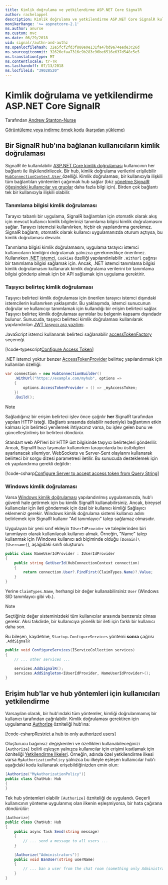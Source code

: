 ```yaml
---
title: Kimlik doğrulama ve yetkilendirme ASP.NET Core SignalR
author: rachelappel
description: Kimlik doğrulama ve yetkilendirme ASP.NET Core SignalR kullanmayı öğrenin.
monikerRange: '>= aspnetcore-2.1'
ms.author: anurse
ms.custom: mvc
ms.date: 06/29/2018
uid: signalr/authn-and-authz
ms.openlocfilehash: 32e5fcf2fd3f888e0e131fa47bd9a74eede3c26d
ms.sourcegitcommit: 32626efaa7316c9b283c96be6516e637d548c5e5
ms.translationtype: MT
ms.contentlocale: tr-TR
ms.lasthandoff: 07/13/2018
ms.locfileid: "39028520"
---
```

# <a name="authentication-and-authorization-in-aspnet-core-signalr"></a>Kimlik doğrulama ve yetkilendirme ASP.NET Core SignalR

Tarafından [Andrew Stanton-Nurse](https://twitter.com/anurse)

[Görüntüleme veya indirme örnek kodu](https://github.com/aspnet/Docs/tree/master/aspnetcore/signalr/authn-and-authz/sample/) [(karşıdan yükleme)](xref:tutorials/index#how-to-download-a-sample)

## <a name="authenticate-users-connecting-to-a-signalr-hub"></a>Bir SignalR hub'ına bağlanan kullanıcıların kimlik doğrulaması

SignalR ile kullanılabilir [ASP.NET Core kimlik doğrulaması](xref:security/authentication/index) kullanıcının her bağlantı ile ilişkilendirilecek. Bir hub, kimlik doğrulama verilerini erişilebilir [ `HubConnectionContext.User` ](/dotnet/api/microsoft.aspnetcore.signalr.hubconnectioncontext.user) özelliği. Kimlik doğrulaması, bir kullanıcıyla ilişkili tüm bağlantıları yöntemleri çağırmak hub sağlar (bkz [yönetme SignalR öğesindeki kullanıcılar ve gruplar](xref:signalr/groups) daha fazla bilgi için). Birden çok bağlantı tek bir kullanıcıyla ilişkili olabilir.

### <a name="cookie-authentication"></a>Tanımlama bilgisi kimlik doğrulaması

Tarayıcı tabanlı bir uygulama, SignalR bağlantıları için otomatik olarak akış için mevcut kullanıcı kimlik bilgilerinizi tanımlama bilgisi kimlik doğrulamasını sağlar. Tarayıcı istemcisi kullanılırken, hiçbir ek yapılandırma gerekmez. SignalR bağlantı, otomatik olarak kullanıcı uygulamanızda oturum açtıysa, bu kimlik doğrulaması devralır.

Tanımlama bilgisi kimlik doğrulamasını, uygulama tarayıcı istemci kullanıcıların kimliğini doğrulamak yalnızca gerekmedikçe önerilmez. Kullanırken [.NET istemci](xref:signalr/dotnet-client), `Cookies` özelliği yapılandırılabilir `.WithUrl` çağrısı bir tanımlama bilgisi sağlamak için. Ancak, .NET istemci tanımlama bilgisi kimlik doğrulamasını kullanarak kimlik doğrulama verilerini bir tanımlama bilgisi gönderip almak için bir API sağlamak için uygulama gerektirir.

### <a name="bearer-token-authentication"></a>Taşıyıcı belirteç kimlik doğrulaması

Taşıyıcı belirteci kimlik doğrulaması için önerilen tarayıcı istemci dışındaki istemcilerin kullanırken yaklaşımdır. Bu yaklaşımda, istemci sunucunun doğrular ve kullanıcıyı tanımlamak için kullandığı bir erişim belirteci sağlar. Taşıyıcı belirteç kimlik doğrulaması ayrıntılar bu belgenin kapsamı dışındadır bulunur. Sunucuda, taşıyıcı belirteci kimlik doğrulaması kullanılarak yapılandırılan [JWT taşıyıcı ara yazılımı](/dotnet/api/microsoft.extensions.dependencyinjection.jwtbearerextensions.addjwtbearer).

JavaScript istemci kullanarak belirteci sağlanabilir [accessTokenFactory](xref:signalr/configuration#configure-bearer-authentication) seçeneği.

[!code-typescript[Configure Access Token](authn-and-authz/sample/wwwroot/js/chat.ts?range=63-65)]

.NET istemci yoktur benzer [AccessTokenProvider](xref:signalr/configuration#configure-bearer-authentication) belirteç yapılandırmak için kullanılan özelliği:

```csharp
var connection = new HubConnectionBuilder()
    .WithUrl("https://example.com/myhub", options =>
    { 
        options.AccessTokenProvider = () => _myAccessToken;
    })
    .Build();
```

> [!NOTE]
> Sağladığınız bir erişim belirteci işlev önce çağrılır **her** SignalR tarafından yapılan HTTP isteği. (Bağlantı sırasında dolabilir nedeniyle) bağlantının etkin kalması için belirteci yenilemek ihtiyacınız varsa, bu işlev gelen bunu ve güncelleştirilmiş bir belirteci döndürür.

Standart web API'leri bir HTTP üst bilgisinde taşıyıcı belirteçleri gönderilir. Ancak, SignalR bazı taşımalar kullanırken tarayıcılarda bu üstbilgileri ayarlanacak silemiyor. WebSockets ve Server-Sent olaylarını kullanarak belirteci bir sorgu dizesi parametresi iletilir. Bu sunucuda desteklemek için ek yapılandırma gerekli değildir:

[!code-csharp[Configure Server to accept access token from Query String](authn-and-authz/sample/Startup.cs?range=33-34,42-80,90)]

### <a name="windows-authentication"></a>Windows kimlik doğrulaması

Varsa [Windows kimlik doğrulaması](xref:security/authentication/windowsauth) yapılandırılmış uygulamanızda, hub'ı güvenli hale getirmek için bu kimlik SignalR kullanabilirsiniz. Ancak, bireysel kullanıcılar için ileti göndermek için özel bir kullanıcı kimliği Sağlayıcı eklemeniz gerekir. Windows kimlik doğrulama sistemi kullanıcı adını belirlemek için SignalR kullanır "Ad tanımlayıcı" talep sağlamaz olmasıdır.

Uygulayan bir yeni sınıf ekleyin `IUserIdProvider` ve taleplerinden biri tanımlayıcı olarak kullanılacak kullanıcı almak. Örneğin, "Name" talep kullanmak için (Windows kullanıcı adı biçiminde olduğu `[Domain]\[Username]`), aşağıdaki sınıfı oluşturun:

```csharp
public class NameUserIdProvider : IUserIdProvider
{
    public string GetUserId(HubConnectionContext connection)
    {
        return connection.User?.FindFirst(ClaimTypes.Name)?.Value;
    }
}
```

Yerine `ClaimTypes.Name`, herhangi bir değer kullanabilirsiniz `User` (Windows SID tanımlayıcı gibi vb.).

> [!NOTE]
> Seçtiğiniz değer sisteminizdeki tüm kullanıcılar arasında benzersiz olması gerekir. Aksi takdirde, bir kullanıcıya yönelik bir ileti için farklı bir kullanıcı daha son.

Bu bileşen, kaydetme, `Startup.ConfigureServices` yöntemi **sonra** çağrısı `.AddSignalR`

```csharp
public void ConfigureServices(IServiceCollection services)
{
    // ... other services ...

    services.AddSignalR();
    services.AddSingleton<IUserIdProvider, NameUserIdProvider>();
}
```

## <a name="authorize-users-to-access-hubs-and-hub-methods"></a>Erişim hub'lar ve hub yöntemleri için kullanıcıları yetkilendirme

Varsayılan olarak, bir hub'ındaki tüm yöntemler, kimliği doğrulanmamış bir kullanıcı tarafından çağrılabilir. Kimlik doğrulaması gerektiren için uygulamanız [Authorize](/dotnet/api/microsoft.aspnetcore.authorization.authorizeattribute) özniteliği hub'ına:

[!code-csharp[Restrict a hub to only authorized users](authn-and-authz/sample/Hubs/ChatHub.cs?range=8-10,32)]

Oluşturucu bağımsız değişkenleri ve özellikleri kullanabileceğinizi `[Authorize]` belirli eşleşen yalnızca kullanıcılar için erişimi kısıtlamak için özniteliği [Yetkilendirme İlkeleri](xref:security/authorization/policies). Örneğin, adında özel yetkilendirme ilkesi varsa `MyAuthorizationPolicy` yalnızca bu ilkeyle eşleşen kullanıcılar hub'ı aşağıdaki kodu kullanarak erişebildiğinizden emin olun:

```csharp
[Authorize("MyAuthorizationPolicy")]
public class ChatHub: Hub
{
}
```

Tek hub yöntemleri olabilir `[Authorize]` özniteliği de uygulandı. Geçerli kullanıcının yönteme uygulanmış olan ilkenin eşleşmiyorsa, bir hata çağırana döndürülür:

```csharp
[Authorize]
public class ChatHub: Hub
{
    public async Task Send(string message)
    {
        // ... send a message to all users ...
    }

    [Authorize("Administrators")]
    public void BanUser(string userName)
    {
        // ... ban a user from the chat room (something only Administrators can do) ...
    }
}
```
